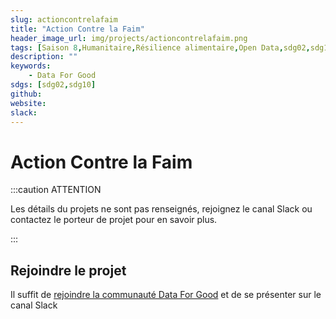 ```yaml
---
slug: actioncontrelafaim
title: "Action Contre la Faim"
header_image_url: img/projects/actioncontrelafaim.png
tags: [Saison 8,Humanitaire,Résilience alimentaire,Open Data,sdg02,sdg10]
description: ""
keywords:
    - Data For Good
sdgs: [sdg02,sdg10]
github: 
website: 
slack: 
---
```


# Action Contre la Faim

:::caution ATTENTION

Les détails du projets ne sont pas renseignés, rejoignez le canal Slack ou contactez le porteur de projet pour en savoir plus.

:::


## Rejoindre le projet
Il suffit de [rejoindre la communauté Data For Good](/join) et de se présenter sur le canal Slack 

